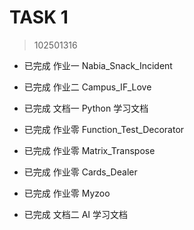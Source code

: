 # TASK 1
> 102501316  

+ 已完成 作业一 Nabia_Snack_Incident  

+ 已完成 作业二 Campus_IF_Love  

+ 已完成 文档一 Python 学习文档  

+ 已完成 作业零 Function_Test_Decorator  

+ 已完成 作业零 Matrix_Transpose  

+ 已完成 作业零 Cards_Dealer  

+ 已完成 作业零 Myzoo  

+ 已完成 文档二 AI 学习文档